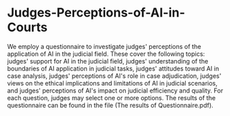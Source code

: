 # Judges-Perceptions-of-AI-in-Courts
We employ a questionnaire to investigate judges' perceptions of the application of AI in the judicial field. 
These cover the following topics: judges' support for AI in the judicial field, judges' understanding of the boundaries of AI application in judicial tasks, judges' attitudes toward AI in case analysis, judges' perceptions of AI's role in case adjudication, judges' views on the ethical implications and limitations of AI in judicial scenarios, and judges' perceptions of AI's impact on judicial efficiency and quality. For each question, judges may select one or more options. The results of the questionnaire can be found in the file (The results of Questionnaire.pdf).

